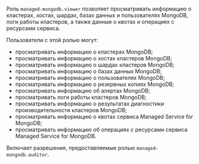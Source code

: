 Роль `managed-mongodb.viewer` позволяет просматривать информацию о кластерах, хостах, шардах, базах данных и пользователях MongoDB, логи работы кластеров, а также данные о квотах и операциях с ресурсами сервиса.

Пользователи с этой ролью могут:
* просматривать информацию о кластерах MongoDB;
* просматривать информацию о хостах кластеров MongoDB;
* просматривать информацию о шардах кластеров MongoDB;
* просматривать информацию о базах данных MongoDB;
* просматривать информацию о пользователях MongoDB;
* просматривать информацию о резервных копиях MongoDB;
* просматривать информацию об алертах MongoDB;
* просматривать логи работы кластеров MongoDB;
* просматривать информацию о результатах диагностики производительности кластеров MongoDB;
* просматривать информацию о квотах сервиса Managed Service for MongoDB;
* просматривать информацию об операциях с ресурсами сервиса Managed Service for MongoDB.

Включает разрешения, предоставляемые ролью `managed-mongodb.auditor`.